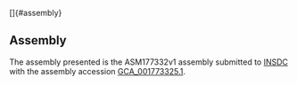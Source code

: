 []{#assembly}

Assembly
--------

The assembly presented is the ASM177332v1 assembly submitted to
[INSDC](http://www.insdc.org) with the assembly accession
[GCA\_001773325.1](http://www.ebi.ac.uk/ena/data/view/GCA_001773325.1).
